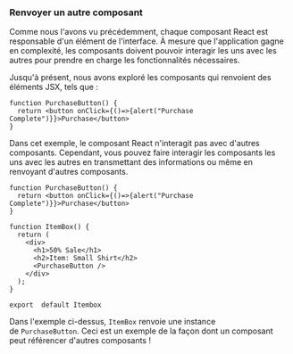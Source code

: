 ### Renvoyer un autre composant

Comme nous l'avons vu précédemment, chaque composant React est responsable d'un élément de l'interface. À mesure que l'application gagne en complexité, les composants doivent pouvoir interagir les uns avec les autres pour prendre en charge les fonctionnalités nécessaires.

Jusqu'à présent, nous avons exploré les composants qui renvoient des éléments JSX, tels que :

```
function PurchaseButton() {
  return <button onClick={()=>{alert("Purchase Complete")}}>Purchase</button>
}

```

Dans cet exemple, le composant React n'interagit pas avec d'autres composants. Cependant, vous pouvez faire interagir les composants les uns avec les autres en transmettant des informations ou même en renvoyant d'autres composants.

```
function PurchaseButton() {
  return <button onClick={()=>{alert("Purchase Complete")}}>Purchase</button>
}

function ItemBox() {
  return (
    <div>
      <h1>50% Sale</h1>
      <h2>Item: Small Shirt</h2>
      <PurchaseButton />
    </div>
  );
}

export  default Itembox

```

Dans l'exemple ci-dessus, `ItemBox` renvoie une instance de `PurchaseButton`. Ceci est un exemple de la façon dont un composant peut référencer d'autres composants !
